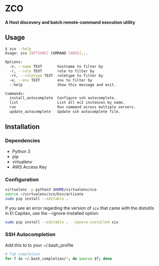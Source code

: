 # ZCO

#### A Host discovery and batch remote-command execution utility

## Usage
```Bash
$ zco --help
Usage: zco [OPTIONS] COMMAND [ARGS]...

Options:
  -n, --name TEXT       hostname to filter by
  -r, --role TEXT       role to filter by
  -rt, --roletype TEXT  roletype to filter by
  -e, --env TEXT        env to filter by
  --help                Show this message and exit.

Commands:
  install_autocomplete  Configure ssh autocomplete.
  list                  List all ec2 instances by name.
  run                   Run command across multiple servers.
  update_autocomplete   Update ssh autocomplete file.
```

## Installation

### Dependencies
- Python 3
- pip
- virtualenv
- AWS Access Key

### Configuration
```Bash
virtualenv -p python3 $HOME/virtualenv/zco
source ~/virtualenv/zco/bin/activate
sudo pip install --editable .
```

If you see an error regarding the version of `six` that came with the distutils in El Capitan, use the --ignore-installed option:

```Bash
sudo pip install --editable . --ignore-installed six
```
### SSH Autocompletion

Add this to to your ~/.bash_profile

```Bash
# Tab completion
for f in ~/.bash_completion/*; do source $f; done
```

